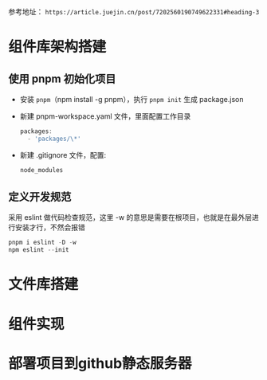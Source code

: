 参考地址： `https://article.juejin.cn/post/7202560190749622331#heading-3`
# 组件库架构搭建
  ## 使用 pnpm 初始化项目
  * 安装 `pnpm`（npm install -g pnpm），执行 `pnpm init` 生成 package.json 
  * 新建 pnpm-workspace.yaml 文件，里面配置工作目录

    ``` javascript
    packages:
      - 'packages/\*'
    ```
  * 新建 .gitignore 文件，配置:
    ``` javascript
    node_modules
    ```
    

  ## 定义开发规范
  采用 eslint 做代码检查规范，这里 -w 的意思是需要在根项目，也就是在最外层进行安装才行，不然会报错
  ``` js
  pnpm i eslint -D -w
  npm eslint --init
  ```



# 文件库搭建

# 组件实现

# 部署项目到github静态服务器
